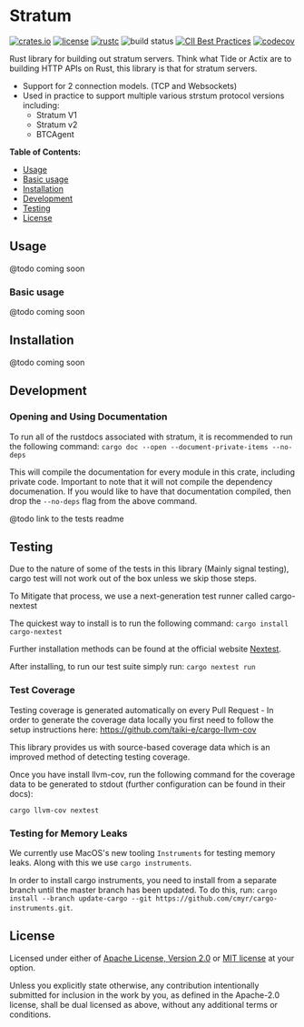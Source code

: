 # Stratum

[![crates.io](https://img.shields.io/crates/v/stratum-server?style=flat-square&logo=rust)](https://crates.io/crates/stratum-server)
[![license](https://img.shields.io/badge/license-Apache--2.0_OR_MIT-blue?style=flat-square)](#license)
[![rustc](https://img.shields.io/badge/rustc-1.59+-blue?style=flat-square&logo=rust)](https://www.rust-lang.org)
![build status](https://img.shields.io/github/workflow/status/OpenPoolProject/stratum/ci)
[![CII Best Practices](https://bestpractices.coreinfrastructure.org/projects/6284/badge)](https://bestpractices.coreinfrastructure.org/projects/6284)
[![codecov](https://codecov.io/gh/OpenPoolProject/stratum/branch/master/graph/badge.svg?token=N8BR45AE0D)](https://codecov.io/gh/OpenPoolProject/stratum)


Rust library for building out stratum servers. Think what Tide or Actix are to building HTTP APIs on Rust, this library is that for stratum servers.

- Support for 2 connection models. (TCP and Websockets)
- Used in practice to support multiple various strstum protocol versions including: 
	- Stratum V1
	- Stratum v2
	- BTCAgent

**Table of Contents:**

- [Usage](#usage)
- [Basic usage](#basic-usage)
- [Installation](#installation)
- [Development](#development)
- [Testing](#testing)
- [License](#license)

## Usage
@todo coming soon

### Basic usage
@todo coming soon

## Installation
@todo coming soon

## Development

### Opening and Using Documentation

To run all of the rustdocs associated with stratum, it is recommended to run the following command:
`cargo doc --open --document-private-items --no-deps`

This will compile the documentation for every module in this crate, including private code. Important to note that it will not
compile the dependency documenation. If you would like to have that documentation compiled, then drop the `--no-deps` flag from the above 
command.

@todo link to the tests readme

## Testing

Due to the nature of some of the tests in this library (Mainly signal testing), cargo test will not work out of the box unless we skip those steps.

To Mitigate that process, we use a next-generation test runner called cargo-nextest

The quickest way to install is to run the following command: 
`cargo install cargo-nextest`

Further installation methods can be found at the official website [Nextest](https://nexte.st/index.html). 

After installing, to run our test suite simply run:
`cargo nextest run`

### Test Coverage

Testing coverage is generated automatically on every Pull Request - In order to generate the coverage data locally you first need to follow the setup instructions here: https://github.com/taiki-e/cargo-llvm-cov

This library provides us with source-based coverage data which is an improved method of detecting testing coverage.

Once you have install llvm-cov, run the following command for the coverage data to be generated to stdout (further configuration can be found in their docs):

`cargo llvm-cov nextest`


### Testing for Memory Leaks

We currently use MacOS's new tooling `Instruments` for testing memory leaks. Along with this we use `cargo instruments`.

In order to install cargo instruments, you need to install from a separate branch until the master branch has been updated. To do this, run: `cargo install --branch update-cargo --git https://github.com/cmyr/cargo-instruments.git`.

## License

Licensed under either of [Apache License, Version 2.0](LICENSE-APACHE) or
[MIT license](LICENSE-MIT) at your option.

Unless you explicitly state otherwise, any contribution intentionally submitted
for inclusion in the work by you, as defined in the Apache-2.0 license, shall
be dual licensed as above, without any additional terms or conditions.
